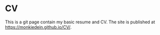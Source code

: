 # CV
This is a git page contain my basic resume and CV. The site is published at https://monkiedein.github.io/CV/.
